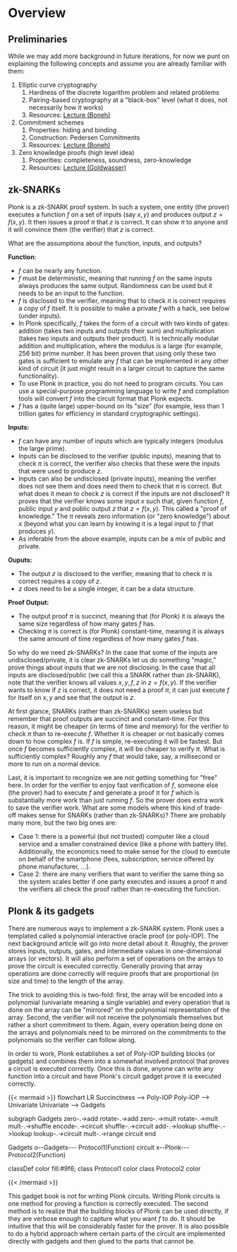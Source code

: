 # Overview

## Preliminaries

While we may add more background in future iterations, for now we punt on explaining the following concepts and assume you are already familiar with them:

1. Elliptic curve cryptography
   1. Hardness of the discrete logarithm problem and related problems
   2. Pairing-based cryptography at a "black-box" level (what it does, not necessarily how it works)
   3. Resources: [Lecture (Boneh)](https://www.youtube.com/watch?v=8WDOpzxpnTE)
2. Commitment schemes
   1. Properties: hiding and binding
   2. Construction: Pedersen Commitments
   3. Resources: [Lecture (Boneh)](https://www.youtube.com/watch?v=IkNZWJFcfcU)
3. Zero knowledge proofs (high level idea)
   1. Properities: completeness, soundness, zero-knowledge
   2. Resources: [Lecture (Goldwasser)](https://www.youtube.com/watch?v=uchjTIlPzFo)

## zk-SNARKs

Plonk is a zk-SNARK proof system. In such a system, one entity (the prover) executes a function $f$ on a set of inputs (say $x,y$) and produces output $z=f(x,y)$. It then issues a proof $\pi$ that $z$ is correct. It can show $\pi$ to anyone and it will convince them (the verifier) that $z$ is correct. 

What are the assumptions about the function, inputs, and outputs?

**Function**:

* $f$ can be nearly any function.
* $f$ must be deterministic, meaning that running $f$ on the same inputs always produces the same output.  Randomness can be used but it needs to be an input to the function.
* $f$ is disclosed to the verifier, meaning that to check $\pi$ is correct requires a copy of $f$ itself. It is possible to make a private $f$ with a hack, see below (under inputs).
* In Plonk specifically, $f$ takes the form of a circuit with two kinds of gates: addition (takes two inputs and outputs their sum) and multiplication (takes two inputs and outputs their product). It is technically modular addition and multiplication, where the modulus is a large (for example, 256 bit) prime number. It has been proven that using only these two gates is sufficient to emulate any $f$ that can be implemented in any other kind of circuit (it just might result in a larger circuit to capture the same functionality).
* To use Plonk in practice, you do not need to program circuits. You can use a special-purpose programming language to write $f$ and compilation tools will convert $f$ into the circuit format that Plonk expects. 
* $f$ has a (quite large) upper-bound on its "size" (for example, less than 1 trillion gates for efficiency in standard cryptographic settings).

**Inputs:**

* $f$ can have any number of inputs which are typically integers (modulus the large prime).
* Inputs can be disclosed to the verifier (public inputs), meaning that to check $\pi$ is correct, the verifier also checks that these were the inputs that were used to produce $z$.
* Inputs can also be undisclosed (private inputs), meaning the verifier does not see them and does need them to check that $\pi$ is correct. But what does it mean to check $z$ is correct if the inputs are not disclosed? It proves that the verifier knows some input $x$ such that, given function $f$, public input $y$ and public output $z$ that $z=f(x,y)$. This called a "proof of knowledge." The $\pi$ reveals zero information (or "zero knowledge") about $x$ (beyond what you can learn by knowing it is a legal input to $f$ that produces $y$).
* As inferable from the above example, inputs can be a mix of public and private.

**Ouputs:**

* The output $z$ is disclosed to the verifier, meaning that to check $\pi$ is correct requires a copy of $z$. 
* $z$ does need to be a single integer, it can be a data structure. 

**Proof Output:**

* The output proof $\pi$ is succinct, meaning that (for Plonk) it is always the same size regardless of how many gates $f$ has.
* Checking $\pi$ is correct is (for Plonk) constant-time, meaning it is always the same amount of time regardless of how many gates $f$ has.

So why do we need zk-SNARKs? In the case that some of the inputs are undisclosed/private, it is clear zk-SNARKs let us do something "magic," prove things about inputs that we are not disclosing. In the case that all inputs are disclosed/public (we call this a SNARK rather than zk-SNARK), note that the verifier knows all values $x,y,f,z$ in $z=f(x,y)$. If the verifier wants to know if $z$ is correct, it does not need a proof $\pi$, it can just execute $f$ for itself on $x,y$ and see that the output is $z$. 

At first glance, SNARKs (rather than zk-SNARKs) seem useless but remember that proof outputs are succinct and constant-time. For this reason, it might be cheaper (in terms of time and memory) for the verifier to check $\pi$ than to re-execute $f$. Whether it is cheaper or not basically comes down to how complex $f$ is. If $f$ is simple, re-executing it will be fastest. But once $f$ becomes sufficiently complex, it will be cheaper to verify $\pi$. What is sufficiently complex? Roughly any $f$ that would take, say, a millisecond or more to run on a normal device.

Last, it is important to recognize we are not getting something for "free" here. In order for the verifier to enjoy fast verification of $f$, someone else (the prover) had to execute $f$ and generate a proof $\pi$ for $f$ which is substantially more work than just running $f$. So the prover does extra work to save the verifier work. What are some models where this kind of trade-off makes sense for SNARKs (rather than zk-SNARKs)? There are probably many more, but the two big ones are:

* Case 1: there is a powerful (but not trusted) computer like a cloud service and a smaller constrained device (like a phone with battery life). Additionally, the economics need to make sense for the cloud to execute on behalf of the smartphone (fees, subscription, service offered by phone manufacturer, ...).
* Case 2: there are many verifiers that want to verifier the same thing so the system scales better if one party executes and issues a proof $\pi$ and the verifiers all check the proof rather than re-executing the function.

## Plonk & its gadgets

There are numerous ways to implement a zk-SNARK system. Plonk uses a templated called a polynomial interactive oracle proof (or poly-IOP). The next background article will go into more detail about it. Roughly, the prover stores inputs, outputs, gates, and intermediate values in one-dimensional arrays (or vectors). It will also perform a set of operations on the arrays to prove the circuit is executed correctly. Generally proving that array operations are done correctly will require proofs that are proportional (in size and time) to the length of the array. 

The trick to avoiding this is two-fold: first, the array will be encoded into a polynomial (univariate meaning a single variable) and every operation that is done on the array can be "mirrored" on the polynomial representation of the array. Second, the verifier will not receive the polynomials themselves but rather a short commitment to them. Again, every operation being done on the arrays and polynomials need to be mirrored on the commitments to the polynomials so the verifier can follow along.

In order to work, Plonk establishes a set of Poly-IOP building blocks (or gadgets) and combines them into a somewhat involved protocol that proves a circuit is executed correctly. Once this is done, anyone can write any function into a circuit and have Plonk's circuit gadget prove it is executed correctly.

{{< mermaid >}}
flowchart LR
Succinctness --> Poly-IOP
Poly-IOP --> Univariate
Univariate --> Gadgets


subgraph Gadgets
  zero-.->add
  rotate-.->add
  zero-.->mult
  rotate-.->mult
  mult-.->shuffle
  encode-.->circuit
  shuffle-.->circuit
  add-.->lookup
  shuffle-.->lookup
  lookup-.->circuit
  mult-.->range
  circuit
end

Gadgets o--Gadgets--- Protocol1(Function)
circuit x--Plonk--- Protocol2(Function)


classDef color fill:#9f6;
class Protocol1 color
class Protocol2 color

{{< /mermaid >}}

This gadget book is not for writing Plonk circuits. Writing Plonk circuits is one method for proving a function is correctly executed. The second method is to realize that the building blocks of Plonk can be used directly, if they are verbose enough to capture what you want $f$ to do. It should be intuitive that this will be considerably faster for the prover. It is also possible to do a hybrid approach where certain parts of the circuit are implemented directly with gadgets and then glued to the parts that cannot be.
